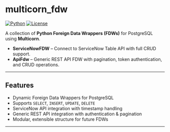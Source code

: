 # multicorn_fdw

[![Python](https://img.shields.io/badge/python-3.10+-blue.svg)](https://www.python.org/) 
[![License](https://img.shields.io/badge/license-MIT-green.svg)](LICENSE)

A collection of **Python Foreign Data Wrappers (FDWs)** for PostgreSQL using **Multicorn**.  

- **ServiceNowFDW** – Connect to ServiceNow Table API with full CRUD support.  
- **ApiFdw** – Generic REST API FDW with pagination, token authentication, and CRUD operations.

---

## Features

- Dynamic Foreign Data Wrappers for PostgreSQL
- Supports `SELECT`, `INSERT`, `UPDATE`, `DELETE`
- ServiceNow API integration with timestamp handling
- Generic REST API integration with authentication & pagination
- Modular, extensible structure for future FDWs

---